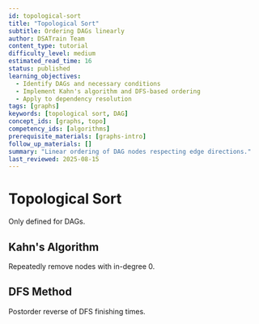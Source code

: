 ```yaml
---
id: topological-sort
title: "Topological Sort"
subtitle: Ordering DAGs linearly
author: DSATrain Team
content_type: tutorial
difficulty_level: medium
estimated_read_time: 16
status: published
learning_objectives:
  - Identify DAGs and necessary conditions
  - Implement Kahn's algorithm and DFS-based ordering
  - Apply to dependency resolution
tags: [graphs]
keywords: [topological sort, DAG]
concept_ids: [graphs, topo]
competency_ids: [algorithms]
prerequisite_materials: [graphs-intro]
follow_up_materials: []
summary: "Linear ordering of DAG nodes respecting edge directions."
last_reviewed: 2025-08-15
---
```


# Topological Sort

Only defined for DAGs.

## Kahn's Algorithm

Repeatedly remove nodes with in-degree 0.

## DFS Method

Postorder reverse of DFS finishing times.

